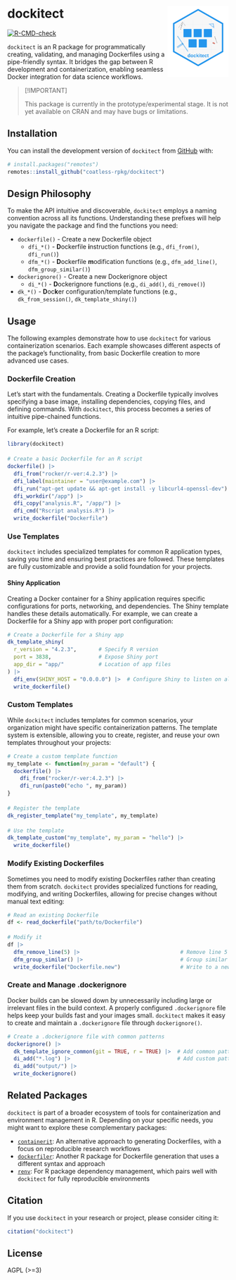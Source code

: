 
<!-- README.md is generated from README.Rmd. Please edit that file -->

# dockitect <img src="man/figures/dockitect-animated-logo.svg" align="right" width="139" />

<!-- badges: start -->

[![R-CMD-check](https://github.com/coatless-rpkg/dockitect/actions/workflows/R-CMD-check.yaml/badge.svg)](https://github.com/coatless-rpkg/dockitect/actions/workflows/R-CMD-check.yaml)
<!-- badges: end -->

`dockitect` is an R package for programmatically creating, validating,
and managing Dockerfiles using a pipe-friendly syntax. It bridges the
gap between R development and containerization, enabling seamless Docker
integration for data science workflows.

> \[!IMPORTANT\]
>
> This package is currently in the prototype/experimental stage. It is
> not yet available on CRAN and may have bugs or limitations.

## Installation

You can install the development version of `dockitect` from
[GitHub](https://github.com/coatless-rpkg/dockitect) with:

``` r
# install.packages("remotes")
remotes::install_github("coatless-rpkg/dockitect")
```

## Design Philosophy

To make the API intuitive and discoverable, `dockitect` employs a naming
convention across all its functions. Understanding these prefixes will
help you navigate the package and find the functions you need:

- `dockerfile()` - Create a new Dockerfile object
  - `dfi_*()` - **D**ockerfile **i**nstruction functions (e.g.,
    `dfi_from()`, `dfi_run()`)
  - `dfm_*()` - **D**ockerfile **m**odification functions (e.g.,
    `dfm_add_line()`, `dfm_group_similar()`)
- `dockerignore()` - Create a new Dockerignore object
  - `di_*()` - **D**ockerignore functions (e.g., `di_add()`,
    `di_remove()`)
- `dk_*()` - **D**oc**k**er configuration/template functions (e.g.,
  `dk_from_session()`, `dk_template_shiny()`)

## Usage

The following examples demonstrate how to use `dockitect` for various
containerization scenarios. Each example showcases different aspects of
the package’s functionality, from basic Dockerfile creation to more
advanced use cases.

### Dockerfile Creation

Let’s start with the fundamentals. Creating a Dockerfile typically
involves specifying a base image, installing dependencies, copying
files, and defining commands. With `dockitect`, this process becomes a
series of intuitive pipe-chained functions.

For example, let’s create a Dockerfile for an R script:

``` r
library(dockitect)

# Create a basic Dockerfile for an R script
dockerfile() |>
  dfi_from("rocker/r-ver:4.2.3") |>
  dfi_label(maintainer = "user@example.com") |>
  dfi_run("apt-get update && apt-get install -y libcurl4-openssl-dev") |>
  dfi_workdir("/app") |>
  dfi_copy("analysis.R", "/app/") |>
  dfi_cmd("Rscript analysis.R") |>
  write_dockerfile("Dockerfile")
```

### Use Templates

`dockitect` includes specialized templates for common R application
types, saving you time and ensuring best practices are followed. These
templates are fully customizable and provide a solid foundation for your
projects.

#### Shiny Application

Creating a Docker container for a Shiny application requires specific
configurations for ports, networking, and dependencies. The Shiny
template handles these details automatically. For example, we can create
a Dockerfile for a Shiny app with proper port configuration:

``` r
# Create a Dockerfile for a Shiny app
dk_template_shiny(
  r_version = "4.2.3",       # Specify R version
  port = 3838,               # Expose Shiny port
  app_dir = "app/"           # Location of app files
) |>
  dfi_env(SHINY_HOST = "0.0.0.0") |>  # Configure Shiny to listen on all interfaces
  write_dockerfile()
```

### Custom Templates

While `dockitect` includes templates for common scenarios, your
organization might have specific containerization patterns. The template
system is extensible, allowing you to create, register, and reuse your
own templates throughout your projects:

``` r
# Create a custom template function
my_template <- function(my_param = "default") {
  dockerfile() |>
    dfi_from("rocker/r-ver:4.2.3") |>
    dfi_run(paste0("echo ", my_param))
}

# Register the template
dk_register_template("my_template", my_template)

# Use the template
dk_template_custom("my_template", my_param = "hello") |>
  write_dockerfile()
```

### Modify Existing Dockerfiles

Sometimes you need to modify existing Dockerfiles rather than creating
them from scratch. `dockitect` provides specialized functions for
reading, modifying, and writing Dockerfiles, allowing for precise
changes without manual text editing:

``` r
# Read an existing Dockerfile
df <- read_dockerfile("path/to/Dockerfile")

# Modify it
df |>
  dfm_remove_line(5) |>                                # Remove line 5
  dfm_group_similar() |>                               # Group similar commands (e.g., RUN)
  write_dockerfile("Dockerfile.new")                   # Write to a new file
```

### Create and Manage .dockerignore

Docker builds can be slowed down by unnecessarily including large or
irrelevant files in the build context. A properly configured
`.dockerignore` file helps keep your builds fast and your images small.
`dockitect` makes it easy to create and maintain a `.dockerignore` file
through `dockerignore()`.

``` r
# Create a .dockerignore file with common patterns
dockerignore() |>
  dk_template_ignore_common(git = TRUE, r = TRUE) |>  # Add common patterns for Git and R
  di_add("*.log") |>                                  # Add custom patterns
  di_add("output/") |>
  write_dockerignore()
```

## Related Packages

`dockitect` is part of a broader ecosystem of tools for containerization
and environment management in R. Depending on your specific needs, you
might want to explore these complementary packages:

- [`containerit`](https://github.com/o2r-project/containerit): An
  alternative approach to generating Dockerfiles, with a focus on
  reproducible research workflows
- [`dockerfiler`](https://github.com/ThinkR-open/dockerfiler): Another R
  package for Dockerfile generation that uses a different syntax and
  approach
- [`renv`](https://github.com/rstudio/renv/): For R package dependency
  management, which pairs well with `dockitect` for fully reproducible
  environments

## Citation

If you use `dockitect` in your research or project, please consider
citing it:

``` r
citation("dockitect")
```

## License

AGPL (\>=3)
